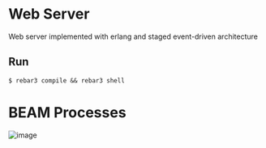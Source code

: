 # Web Server


Web server implemented with erlang and staged event-driven architecture

## Run
    $ rebar3 compile && rebar3 shell


# BEAM Processes
![image](https://github.com/user-attachments/assets/85c716c7-36a6-4597-8aae-ac52c13cdfc4)
